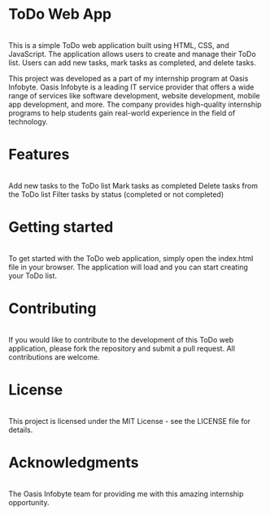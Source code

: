 <h1>ToDo Web App</h1><br>
This is a simple ToDo web application built using HTML, CSS, and JavaScript. The application allows users to create and manage their ToDo list. Users can add new tasks, mark tasks as completed, and delete tasks.

This project was developed as a part of my internship program at Oasis Infobyte. Oasis Infobyte is a leading IT service provider that offers a wide range of services like software development, website development, mobile app development, and more. The company provides high-quality internship programs to help students gain real-world experience in the field of technology.

<h1>Features</h1><br>
Add new tasks to the ToDo list
Mark tasks as completed
Delete tasks from the ToDo list
Filter tasks by status (completed or not completed)
<h1>Getting started</h1><br>
To get started with the ToDo web application, simply open the index.html file in your browser. The application will load and you can start creating your ToDo list.

<h1>Contributing</h1><br>
If you would like to contribute to the development of this ToDo web application, please fork the repository and submit a pull request. All contributions are welcome.

<h1>License</h1><br>
This project is licensed under the MIT License - see the LICENSE file for details.

<h1>Acknowledgments</h1><br>
The Oasis Infobyte team for providing me with this amazing internship opportunity.
